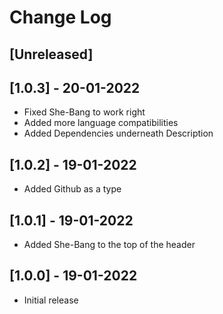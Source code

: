 # Change Log

## [Unreleased]

## [1.0.3] - 20-01-2022

- Fixed She-Bang to work right
- Added more language compatibilities
- Added Dependencies underneath Description

## [1.0.2] - 19-01-2022

- Added Github as a type

## [1.0.1] - 19-01-2022

- Added She-Bang to the top of the header

## [1.0.0] - 19-01-2022

- Initial release

